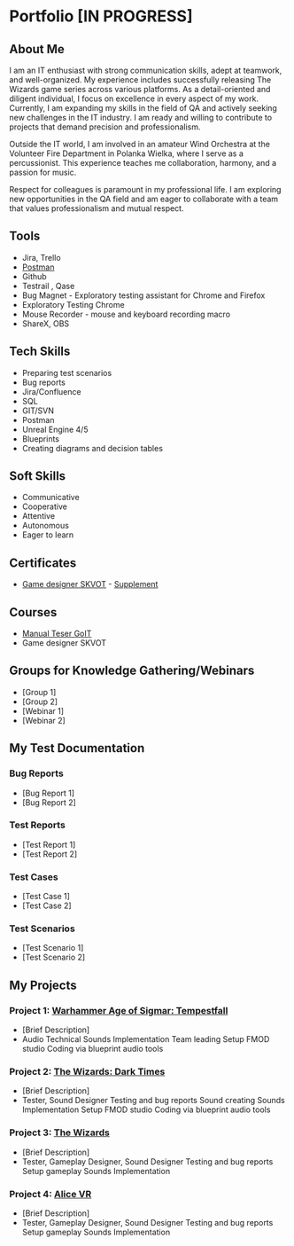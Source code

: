 # Portfolio [IN PROGRESS]

## About Me
I am an IT enthusiast with strong communication skills, adept at teamwork, and well-organized. My experience includes successfully releasing The Wizards game series across various platforms. As a detail-oriented and diligent individual, I focus on excellence in every aspect of my work. Currently, I am expanding my skills in the field of QA and actively seeking new challenges in the IT industry. I am ready and willing to contribute to projects that demand precision and professionalism.

Outside the IT world, I am involved in an amateur Wind Orchestra at the Volunteer Fire Department in Polanka Wielka, where I serve as a percussionist. This experience teaches me collaboration, harmony, and a passion for music.

Respect for colleagues is paramount in my professional life. I am exploring new opportunities in the QA field and am eager to collaborate with a team that values professionalism and mutual respect.

## Tools
- Jira, Trello
- [Postman](https://www.postman.com/)
- Github
- Testrail , Qase
- Bug Magnet - Exploratory testing assistant for Chrome and Firefox
- Exploratory Testing Chrome
- Mouse Recorder - mouse and keyboard recording macro
- ShareX, OBS

## Tech Skills
- Preparing test scenarios
- Bug reports
- Jira/Confluence
- SQL
- GIT/SVN
- Postman
- Unreal Engine 4/5
- Blueprints
- Creating diagrams and decision tables

## Soft Skills
- Communicative
- Cooperative
- Attentive
- Autonomous
- Eager to learn


## Certificates
- [Game designer SKVOT](https://github.com/Zajcyk/QA_Portfolio/blob/main/Certificates/Przemys%C5%82aw-Ziaja_Game-Designer_2023-01-18_skvot%20ENG.pdf) -  [Supplement](https://github.com/Zajcyk/QA_Portfolio/blob/main/Certificates/Przemys%C5%82aw%20Ziaja%20ENG.png)

## Courses
- [Manual Teser GoIT](https://goit.global/pl/courses/qa/)
- Game designer SKVOT

## Groups for Knowledge Gathering/Webinars
- [Group 1]
- [Group 2]
- [Webinar 1]
- [Webinar 2]

## My Test Documentation
### Bug Reports
- [Bug Report 1]
- [Bug Report 2]

### Test Reports
- [Test Report 1]
- [Test Report 2]

### Test Cases
- [Test Case 1]
- [Test Case 2]

### Test Scenarios
- [Test Scenario 1]
- [Test Scenario 2]

## My Projects
### Project 1: [Warhammer Age of Sigmar: Tempestfall](https://store.steampowered.com/app/1337100/Warhammer_Age_of_Sigmar_Tempestfall/)
- [Brief Description]
- Audio Technical
Sounds Implementation
Team leading
Setup FMOD studio
Coding via blueprint audio tools

### Project 2: [The Wizards: Dark Times](https://store.steampowered.com/app/1103860/The_Wizards__Dark_Times_Brotherhood/)
- [Brief Description]
- Tester, Sound Designer
Testing and bug reports
Sound creating
Sounds Implementation
Setup FMOD studio
Coding via blueprint audio tools

### Project 3: [The Wizards](https://store.steampowered.com/app/586950/The_Wizards__Enhanced_Edition/)
- [Brief Description]
- Tester, Gameplay Designer, Sound Designer
Testing and bug reports
Setup gameplay
Sounds Implementation

### Project 4: [Alice VR](https://store.steampowered.com/app/513320/ALICE_VR/)
- [Brief Description]
- Tester, Gameplay Designer, Sound Designer
Testing and bug reports
Setup gameplay
Sounds Implementation
